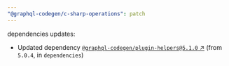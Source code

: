 ```yaml
---
"@graphql-codegen/c-sharp-operations": patch
---
```

dependencies updates:
  - Updated dependency [`@graphql-codegen/plugin-helpers@5.1.0` ↗︎](https://www.npmjs.com/package/@graphql-codegen/plugin-helpers/v/5.1.0) (from `5.0.4`, in `dependencies`)
